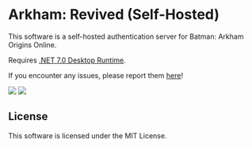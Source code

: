 # Arkham: Revived (Self-Hosted)

This software is a self-hosted authentication server for Batman: Arkham Origins Online.

Requires [.NET 7.0 Desktop Runtime](https://dotnet.microsoft.com/en-us/download/dotnet/thank-you/runtime-desktop-7.0.10-windows-x64-installer).

If you encounter any issues, please report them [here](https://github.com/KiwifruitDev/ArkhamRevivedSelfHosted/issues)!

![](https://i.imgur.com/L7zCBua.png) ![](https://i.imgur.com/abafB7H.png)

## License

This software is licensed under the MIT License.
